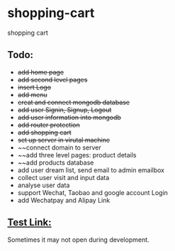 # shopping-cart
shopping cart

## Todo:
+ ~~add home page~~
+ ~~add second level pages~~
+ ~~insert Logo~~
+ ~~add menu~~
+ ~~creat and connect mongodb database~~
+ ~~add user Signin, Signup, Logout~~
+ ~~add user information into mongodb~~
+ ~~add router protection~~
+ ~~add shopping cart~~
+ ~~set up server in virutal machine~~
+ ~~connect domain to server
+ ~~add three level pages: product details
+ ~~add products database
+ add user dream list, send email to admin emailbox
+ collect user visit and input data
+ analyse user data
+ support Wechat, Taobao and google account Login
+ add Wechatpay and Alipay Link

## [Test Link:](http://www.germanfamily.eu:3000/shop/home) 

Sometimes it may not open during development.


